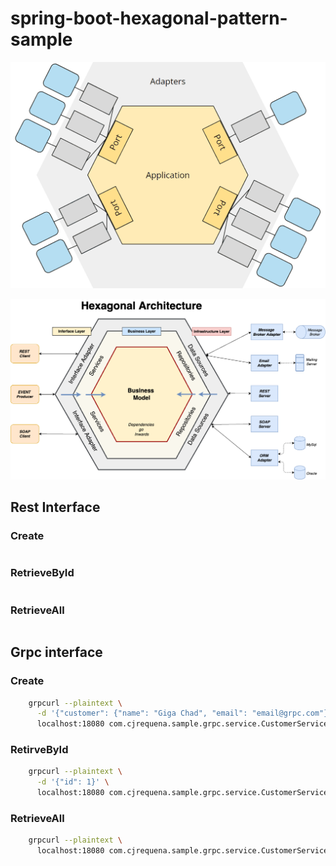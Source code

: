 # spring-boot-hexagonal-pattern-sample

![img.png](img.png)

![img_1.png](img_1.png)

## Rest Interface

### Create
```bash

```
### RetrieveById
```bash

```
### RetrieveAll
```bash

```

## Grpc interface

### Create

```bash
    grpcurl --plaintext \
      -d '{"customer": {"name": "Giga Chad", "email": "email@grpc.com"}}' \
      localhost:18080 com.cjrequena.sample.grpc.service.CustomerService/CreateCustomer
```

### RetirveById

```bash
    grpcurl --plaintext \
      -d '{"id": 1}' \
      localhost:18080 com.cjrequena.sample.grpc.service.CustomerService/RetrieveCustomerById
```

### RetrieveAll
```bash
    grpcurl --plaintext \
      localhost:18080 com.cjrequena.sample.grpc.service.CustomerService/RetrieveCustomers
```
